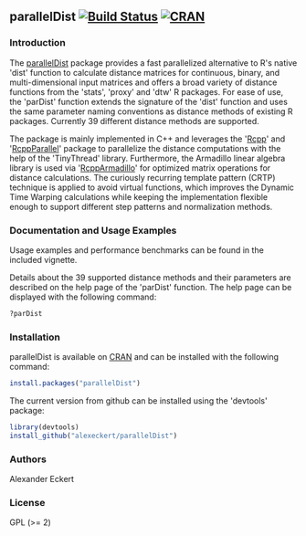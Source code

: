 ## parallelDist [![Build Status](https://travis-ci.org/alexeckert/parallelDist.svg?branch=master)](https://travis-ci.org/alexeckert/parallelDist) [![CRAN](http://www.r-pkg.org/badges/version/parallelDist)](https://CRAN.R-project.org/package=parallelDist)

### Introduction

The [parallelDist](https://CRAN.R-project.org/package=parallelDist) package provides a fast parallelized alternative to R's native 'dist' function to calculate distance matrices for continuous, binary, and multi-dimensional input matrices and offers a broad variety of distance functions from the 'stats', 'proxy' and 'dtw' R packages. For ease of use, the 'parDist' function extends the signature of the 'dist' function and uses the same parameter naming conventions as distance methods of existing R packages. Currently 39 different distance methods are supported.

The package is mainly implemented in C++ and leverages the '[Rcpp](https://CRAN.R-project.org/package=Rcpp)' and '[RcppParallel](https://CRAN.R-project.org/package=RcppParallel)' package to parallelize the distance computations with the help of the 'TinyThread' library. Furthermore, the Armadillo linear algebra library is used via '[RcppArmadillo](https://CRAN.R-project.org/package=RcppArmadillo)' for optimized matrix operations for distance calculations. The curiously recurring template pattern (CRTP) technique is applied to avoid virtual functions, which improves the Dynamic Time Warping calculations while keeping the implementation flexible enough to support different step patterns and normalization methods.

### Documentation and Usage Examples

Usage examples and performance benchmarks can be found in the included vignette.

Details about the 39 supported distance methods and their parameters are described on the help page of the 'parDist' function. The help page can be displayed with the following command:

```R
?parDist
```

### Installation

parallelDist is available on [CRAN](https://CRAN.R-project.org/package=parallelDist) and can be installed with the following command: 

```R
install.packages("parallelDist")
```

The current version from github can be installed using the 'devtools' package:

```R
library(devtools)
install_github("alexeckert/parallelDist")
```

### Authors

Alexander Eckert

### License

GPL (>= 2)
